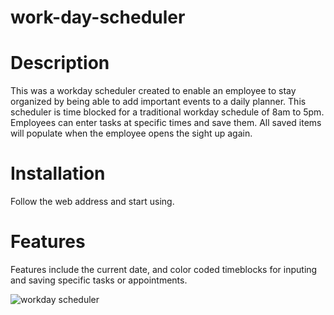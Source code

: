 # work-day-scheduler

# Description
This was a workday scheduler created to enable an employee to stay organized by being able to add important events to a daily planner. This scheduler is time blocked for a traditional workday schedule of 8am to 5pm. Employees can enter tasks at specific times and save them. All saved items will populate when the employee opens the sight up again.

# Installation
Follow the web address and start using.

# Features
Features include the current date, and color coded timeblocks for inputing and saving specific tasks or appointments.

![workday scheduler](https://user-images.githubusercontent.com/120619974/229603455-0b148609-138a-4601-bded-5ca5a03aeab3.png)
